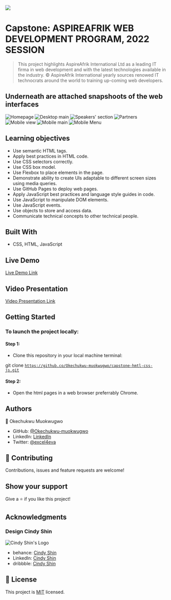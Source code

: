 ![](https://img.shields.io/badge/Microverse-blueviolet)

# Capstone: ASPIREAFRIK WEB DEVELOPMENT PROGRAM, 2022 SESSION

> This project highlights AspireAfrik International Ltd as a leading IT firma in web development and with the latest technologies available in the industry. &copy; AspireAfrik International yearly sources renowed IT technocrats around the world to training up-coming web developers.

## Underneath are attached snapshoots of the web interfaces
![Homepage](images/homepage-desktop.png)
![Desktop main](images/desktop-main.png)
![Speakers' section](images/speakers-desktop.png)
![Partners](images/partners.png)
![Mobile view](images/mobile-view.png)
![Mobile main](images/mobile-main.png)
![Mobile Menu](images/mobile-menu.png)

 ## Learning objectives

 - Use semantic HTML tags.
 - Apply best practices in HTML code.
 - Use CSS selectors correctly.
 - Use CSS box model.
 - Use Flexbox to place elements in the page.
 - Demonstrate ability to create UIs adaptable to different screen sizes using media queries.
 - Use GitHub Pages to deploy web pages.
 - Apply JavaScript best practices and language style guides in code.
 - Use JavaScript to manipulate DOM elements.
 - Use JavaScript events.
 - Use objects to store and access data.
 - Communicate technical concepts to other technical people.

## Built With

- CSS, HTML, JavaScript

## Live Demo

[Live Demo Link](https://okechukwu-muokwugwo.github.io/Capstone-html-css-Js/)

## Video Presentation

[Video Presentation Link](https://www.loom.com/)

## Getting Started

### To launch the project locally:

#### Step 1:
- Clone this repository in your local machine terminal:

git clone <code>https://github.co/Okechukwu-muokwugwo/capstone-hmtl-css-js.git</code>


#### Step 2:

- Open the html pages in a web browser preferrably Chrome.

## Authors

👤 Okechukwu Muokwugwo

- GitHub: [@Okechukwu-muokwugwo](https://github.com/Okechukwu-muokwugwo)
- LinkedIn: [LinkedIn](https://www.linkedin.com/in/okei.muokwugwo/)
- Twitter: [@excel4eva](https://twitter.com/excel4eva)


## 🤝 Contributing

Contributions, issues and feature requests are welcome!


## Show your support

Give a ⭐️ if you like this project!

## Acknowledgments

### Design Cindy Shin

![Cindy Shin's Logo](https://mir-s3-cdn-cf.behance.net/user/115/0a3f923115241.576e64d0ea9fa.png)

- behance: [Cindy Shin](https://www.behance.net/adagio07)
- LinkedIn: [Cindy Shin](https://www.linkedin.com/in/adagio07/)
- dribbble: [Cindy Shin](https://dribbble.com/adagio07/collections)

## 📝 License

This project is [MIT](./MIT.md) licensed.
